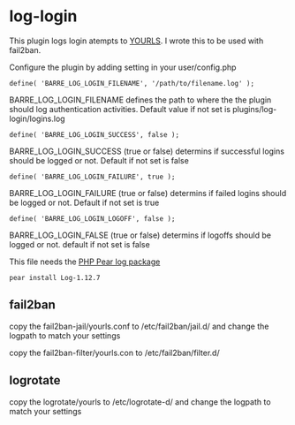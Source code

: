log-login
=========
This plugin logs login atempts to [YOURLS](http://yourls.org).
I wrote this to be used with fail2ban.

Configure the plugin by adding setting in your user/config.php

    define( 'BARRE_LOG_LOGIN_FILENAME', '/path/to/filename.log' );

BARRE_LOG_LOGIN_FILENAME defines the path to where the the plugin
should log authentication activities. Default value if not set is
plugins/log-login/logins.log

    define( 'BARRE_LOG_LOGIN_SUCCESS', false );

BARRE_LOG_LOGIN_SUCCESS (true or false) determins if successful logins
should be logged or not. Default if not set is false

    define( 'BARRE_LOG_LOGIN_FAILURE', true );

BARRE_LOG_LOGIN_FAILURE (true or false) determins if failed logins
should be logged or not. Default if not set is true

    define( 'BARRE_LOG_LOGIN_LOGOFF', false );

BARRE_LOG_LOGIN_FALSE (true or false) determins if logoffs should be
logged or not. default if not set is false

This file needs the [PHP Pear log package](http://pear.php.net/package/Log/)

    pear install Log-1.12.7

fail2ban
--------
copy the fail2ban-jail/yourls.conf to /etc/fail2ban/jail.d/ and change 
the logpath to match your settings

copy the fail2ban-filter/yourls.con to /etc/fail2ban/filter.d/


logrotate
---------
copy the logrotate/yourls to /etc/logrotate-d/ and change the logpath
to match your settings

